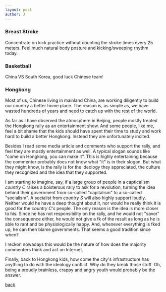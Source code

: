 ```yaml
---
layout: post
author: J
---
```


### Breast Stroke

Concentrate on kick practice without counting the stroke times every 25
meters. Feel much natural body posture and kicking/sweeping rhythm today.

### Basketball

China VS South Korea, good luck Chinese team!

### Hongkong

Most of us, Chinese living in mainland China, are working diligently to build
our country a better home place. The reason is, as simple as, we have wasted
hundreds of years and need to catch up with the rest of the world.

As far as I have observed the atmosphere in Beijing, people mostly treated the
Hongkong rally as an entertainment show. And some people, like me, feel a bit
shame that the kids should have spent their time to study and work hard
to build a better Hongkong. Instead they are unfortunately incited.

Besides I read some media article and comments who support the rally, and feel
they are mostly entertainment as well. A typical slogan sounds like "come on
Hongkong, you can make it". This is highly entertaining because the commenter
probably does not know what "it" is in their slogan. But what they might know,
is the rally is for the ideology they appreciated, the culture they recognized
and the idea that they supported.

I am starting to imagine, say, if a large group of people in a capticalism
*country C* raises a boisterous rally to ask for a revolution, turning the
idea behind their government from so-called "capitalism" to a so-called
"socialism". A socialist from *country S* will also highly support
loudly. Neither would he have a deep thought about it, nor would he really
think it is good for the *country C's* people. The only reason is the idea is
more closer to his. Since he has not responsibility on the rally, and he would
not "savor" the consequence either, he would not give a fk of the result as
long as he is able to rant and be physiologically happy. And, whenever
everything is fked up, he can then blame governments. That seems a good
tradition since when?

I reckon nowadays this would be the nature of how does the majority commenters
think and act on Internet.

Finally, back to Hongkong kids, how come the city's infrastructure has
anything to do with the ideology conflict. Why do they break those stuff. Oh,
being a proudly brainless, crappy and angry youth would probably be the
answer.

[back](https://yifanjiang.github.io/)
